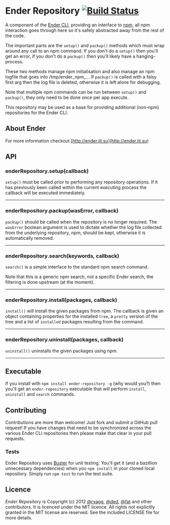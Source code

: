# Ender Repository [![Build Status](https://secure.travis-ci.org/ender-js/ender-repository.png)](http://travis-ci.org/ender-js/ender-repository)

A component of the [Ender CLI](https://github.com/ender-js/Ender/), providing an interface to [npm](http://npmjs.org/), all npm interaction goes through here so it's safely abstracted away from the rest of the code.

The important parts are the `setup()` and `packup()` methods which must wrap around any call to an npm command. If you don't do a `setup()` then you'll get an error, if you don't do a `packup()` then you'll likely have a hanging-process.

These two methods manage npm initialisation and also manage an npm logfile that goes into /tmp/ender_npm_... If `packup()` is called with a falsy first arg then the log file is deleted, otherwise it is left alone for debugging.

Note that multiple npm commands can be run between `setup()` and `packup()`, they only need to be done once per app execute.

This repository may be used as a base for providing additional (non-npm) repositories for the Ender CLI.

## About Ender

For more information checkout [http://ender.jit.su](http://ender.jit.su)

## API

### enderRepository.setup(callback)
`setup()` must be called prior to performing any repository operations. If it has previously been called within the current executing process the callback will be executed immediately.

-------------------------

### enderRepository.packup(wasError, callback)
`packup()` should be called when the repository is no longer required. The `wasError` boolean argument is used to dictate whether the log file collected from the underlying repository, npm, should be kept, otherwise it is automatically removed.

-------------------------

### enderRepository.search(keywords, callback)
`search()` is a simple interface to the standard npm search command.

Note that this is a generic npm search, not a specific Ender search, the filtering is done upstream (at the moment).

-------------------------

### enderRepository.install(packages, callback)
`install()` will install the given packages from npm. The callback is given an object containing properties for the installed `tree`, a `pretty` version of the tree and a list of `installed` packages resulting from the command.

-------------------------

### enderRepository.uninstall(packages, callback)
`uninstall()` uninstalls the given packages using npm.

-------------------------

## Executable

If you install with `npm install ender-repository -g` (why would you?) then you'll get an `ender-repository` executable that will perform `install`, `uninstall` and `search` commands.

## Contributing

Contributions are more than welcome! Just fork and submit a GitHub pull request! If you have changes that need to be synchronized across the various Ender CLI repositories then please make that clear in your pull requests.

### Tests

Ender Repository uses [Buster](http://busterjs.org) for unit testing. You'll get it (and a bazillion unnecessary dependencies) when you `npm install` in your cloned local repository. Simply run `npm test` to run the test suite.

## Licence

*Ender Repository* is Copyright (c) 2012 [@rvagg](https://github.com/rvagg), [@ded](https://github.com/ded), [@fat](https://github.com/fat) and other contributors. It is licenced under the MIT licence. All rights not explicitly granted in the MIT license are reserved. See the included LICENSE file for more details.